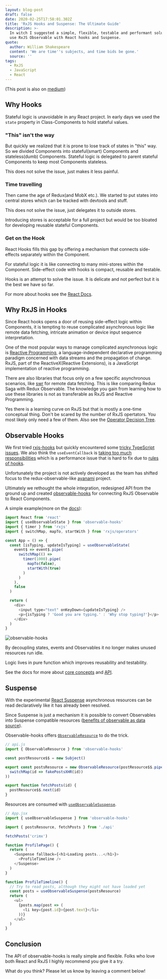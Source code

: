 ```yaml
---
layout: blog-post
draft: false
date: 2020-02-25T17:58:01.302Z
title: 'RxJS Hooks and Suspense: The Ultimate Guide'
description: >-
  In witch I suggested a simple, flexible, testable and performant solution to
  use RxJS Observable with React hooks and Suspense.
quote:
  author: William Shakespeare
  content: 'We are time''s subjects, and time bids be gone.'
  source: ''
tags:
  - RxJS
  - JavaScript
  - React
---
```

(This post is also on [medium](https://medium.com/@straybugs/rxjs-hooks-and-suspense-the-ultimate-guide-6d4f61dc224c))

## Why Hooks

Stateful logic is unavoidable in any React project. In early days we used the `state` property in Class-Components to hold stateful values.

### "This" isn't the way

But quickly we realized that it is prone to lose track of states in "this" way. So we divided Components into stateful(smart) Components and stateless(dumb) Components. Stateful logic is delegated to parent stateful Components to keep most Components stateless.

This does not solve the issue, just makes it less painful.

### Time travelling

Then came the age of Redux(and MobX etc.). We started to put states into central stores which can be tracked with devtools and stuff.

This does not solve the issue, just delegates it to outside stores.

Introducing stores is acceptable for a full project but would be too bloated for developing reusable stateful Components.

### Get on the Hook

React Hooks fills this gap by offering a mechanism that connects side-effects separately within the Component.

For stateful logic it is like connecting to many mini-stores within the Component. Side-effect code with hooks is compact, reusable and testable.

Hooks is an attempt to solve the issue. It is delicate and not perfect but it is the best we have so far.

For more about hooks see the [React Docs](https://reactjs.org/docs/hooks-intro.html).

## Why RxJS in Hooks

Since React hooks opens a door of reusing side-effect logic within Components, it is tempting to reuse complicated asynchronous logic like remote data fetching, intricate animation or device input sequence interpretation.

One of the most popular ways to manage complicated asynchronous logic is [Reactive Programming](https://en.wikipedia.org/wiki/Reactive_programming), a language-independent declarative programming paradigm concerned with data streams and the propagation of change. RxJS, part of the ReactiveX(Reactive Extensions), is a JavaScript implementation of reactive programming.

There are also libraries that focus only on a few specific asynchronous scenarios, like [swr](https://github.com/zeit/swr) for remote data fetching. This is like comparing Redux Saga with Redux Observable. The knowledge you gain from learning how to use these libraries is not as transferable as RxJS and Reactive Programming.

Yes there is a learning curve on RxJS but that is mostly a one-time conceptual thing. Don't be scared by the number of RxJS opertators. You most likely only need a few of them. Also see the [Operator Decision Tree](https://rxjs-dev.firebaseapp.com/operator-decision-tree).

## Observable Hooks

We first tried [rxjs-hooks](https://github.com/LeetCode-OpenSource/rxjs-hooks) but quickly encountered some [tricky TypeScript issues](https://github.com/LeetCode-OpenSource/rxjs-hooks/issues/60). We also think the `useEventCallback` is [taking too much responsibilities](https://github.com/LeetCode-OpenSource/rxjs-hooks/blob/505d71901a9ca7827472d750455d44e5bc3d9f48/src/use-event-callback.ts#L77-L80) which is a performance issue that is hard to fix due to [rules of hooks](https://reactjs.org/docs/hooks-rules.html#only-call-hooks-at-the-top-level).

Unfortunately the project is not actively developed as the team has shifted focus to the redux-observable-like [ayanami](https://github.com/LeetCode-OpenSource/ayanami) project. 

Ultimately we rethought the whole integration, redesigned API from the ground up and created [observable-hooks](https://observable-hooks.js.org) for connecting RxJS Observable to React Components.

A simple example(more on the [docs](https://observable-hooks.js.org/examples/#conditional-rendering-vanilla-javascript)):

```javascript
import React from 'react'
import { useObservableState } from 'observable-hooks'
import { timer } from 'rxjs'
import { switchMap, mapTo, startWith } from 'rxjs/operators'

const App = () => {
  const [isTyping, updateIsTyping] = useObservableState(
    event$ => event$.pipe(
      switchMap(() =>
        timer(1000).pipe(
          mapTo(false),
          startWith(true)
        )
      )
    ),
    false
  )

  return (
    <div>
      <input type="text" onKeyDown={updateIsTyping} />
      <p>{isTyping ? 'Good you are typing.' : 'Why stop typing?'}</p>
    </div>
  )
}
```

![observable-hooks](https://github.com/crimx/observable-hooks/raw/master/observable-hooks.png?raw=true)

By decoupling states, events and Observables it no longer makes unused resources run idle.

Logic lives in pure function which improves reusability and testability.

See the docs for more about [core concepts](https://observable-hooks.js.org/guide/core-concepts.html) and [API](https://observable-hooks.js.org/api/).

## Suspense

With the experimental [React Suspense](https://reactjs.org/docs/concurrent-mode-suspense.html) asynchronous resources can be read declaratively like it has already been resolved.

Since Suspense is just a mechanism it is possible to convert Observables into Suspense compatible resources ([benefits of observable as data source](https://observable-hooks.js.org/guide/render-as-you-fetch-suspense.html#benefits-of-observable-as-data-source)).

Observable-hooks offers [`ObservableResource`](https://observable-hooks.js.org/api/suspense.html#observableresource) to do the trick.

```javascript
// api.js
import { ObservableResource } from 'observable-hooks'

const postResource$$ = new Subject()

export const postsResource = new ObservableResource(postResource$$.pipe(
  switchMap(id => fakePostsXHR(id))
))

export function fetchPosts(id) {
  postResource$$.next(id)
}
```

Resources are consumed with [`useObservableSuspense`](https://observable-hooks.js.org/api/suspense.html#useobservablesuspense).

```javascript
// App.jsx
import { useObservableSuspense } from 'observable-hooks'

import { postsResource, fetchPosts } from './api'

fetchPosts('crimx')

function ProfilePage() {
  return (
    <Suspense fallback={<h1>Loading posts...</h1>}>
      <ProfileTimeline />
    </Suspense>
  )
}

function ProfileTimeline() {
  // Try to read posts, although they might not have loaded yet
  const posts = useObservableSuspense(postsResource)
  return (
    <ul>
      {posts.map(post => (
        <li key={post.id}>{post.text}</li>
      ))}
    </ul>
  )
}
```

## Conclusion

The API of observable-hooks is really simple and flexible. Folks who love both React and RxJS I highly recommend you give it a try.

What do you think? Please let us know by leaving a comment below!
